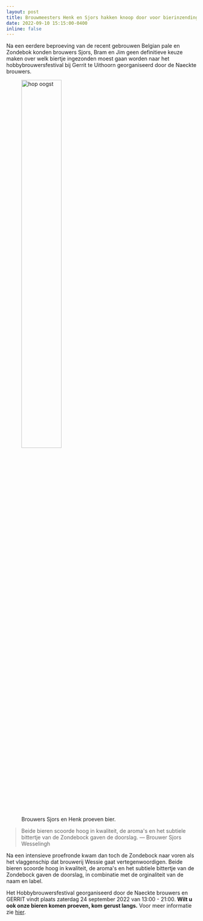 ```yaml
---
layout: post
title: Brouwmeesters Henk en Sjors hakken knoop door voor bierinzending Hobbybrouwersfestival @ GERRIT
date: 2022-09-10 15:15:00-0400
inline: false
---
```


Na een eerdere beproeving van de recent gebrouwen Belgian pale en Zondebok konden brouwers Sjors, Bram en Jim geen definitieve keuze maken over welk biertje ingezonden moest gaan worden naar het hobbybrouwersfestival bij Gerrit te Uithoorn georganiseerd door de Naeckte brouwers.

<figure>
  <img src="../../assets/img/BierProeven2.jpg" alt="hop oogst" style="width:50%" class="img-fluid rounded z-depth-1">
  <figcaption>Brouwers Sjors en Henk proeven bier.</figcaption>
</figure>

>  Beide bieren scoorde hoog in kwaliteit, de aroma's en het subtiele bittertje van de Zondebock gaven de doorslag.
> — Brouwer Sjors Wesselingh

Na een intensieve proefronde kwam dan toch de Zondebock naar voren als het vlaggenschip dat brouwerij Wessie gaat vertegenwoordigen. Beide bieren scoorde hoog in kwaliteit, de aroma's en het subtiele bittertje van de Zondebock gaven de doorslag, in combinatie met de orginaliteit van de naam en label.

Het  Hobbybrouwersfestival georganiseerd door de Naeckte brouwers en GERRIT vindt plaats zaterdag 24 september 2022 van 13:00 - 21:00. **Wilt u ook onze bieren komen proeven, kom gerust langs.** Voor meer informatie zie [hier](https://www.facebook.com/events/s/hobbybrouwersfestival-gerrit/595283105354076/).


